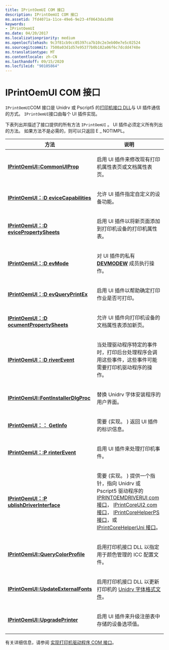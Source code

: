 ```yaml
---
title: IPrintOemUI COM 接口
description: IPrintOemUI COM 接口
ms.assetid: 7fd4071a-11ce-49e6-9e23-4f0643da1d98
keywords:
- IPrintOemUI
ms.date: 04/20/2017
ms.localizationpriority: medium
ms.openlocfilehash: 9c3f81cb9cc05397ca7b10c2e3eb00e7e5c02524
ms.sourcegitcommit: 7500a03d1d57e95377b0b182a06f6c7dcdd4748e
ms.translationtype: MT
ms.contentlocale: zh-CN
ms.lasthandoff: 09/15/2020
ms.locfileid: "90105864"
---
```

# <a name="iprintoemui-com-interface"></a>IPrintOemUI COM 接口





`IPrintOemUI`COM 接口是 Unidrv 或 Pscript5 的[打印机接口 DLL](printer-interface-dll.md)与 UI 插件通信的方式。 `IPrintOemUI`接口由每个 UI 插件实现。

下表列出并描述了接口提供的所有方法 `IPrintOemUI` 。 UI 插件必须定义所有列出的方法。 如果方法不是必需的，则可以只返回 E \_ NOTIMPL。

<table>
<colgroup>
<col width="50%" />
<col width="50%" />
</colgroup>
<thead>
<tr class="header">
<th>方法</th>
<th>说明</th>
</tr>
</thead>
<tbody>
<tr class="odd">
<td><p><a href="/windows-hardware/drivers/ddi/prcomoem/nf-prcomoem-iprintoemui-commonuiprop" data-raw-source="[&lt;strong&gt;IPrintOemUI::CommonUIProp&lt;/strong&gt;](/windows-hardware/drivers/ddi/prcomoem/nf-prcomoem-iprintoemui-commonuiprop)"><strong>IPrintOemUI::CommonUIProp</strong></a></p></td>
<td><p>启用 UI 插件来修改现有打印机属性表页或文档属性表页。</p></td>
</tr>
<tr class="even">
<td><p><a href="/windows-hardware/drivers/ddi/prcomoem/nf-prcomoem-iprintoemui-devicecapabilities" data-raw-source="[&lt;strong&gt;IPrintOemUI::DeviceCapabilities&lt;/strong&gt;](/windows-hardware/drivers/ddi/prcomoem/nf-prcomoem-iprintoemui-devicecapabilities)"><strong>IPrintOemUI：:D eviceCapabilities</strong></a></p></td>
<td><p>允许 UI 插件指定自定义的设备功能。</p></td>
</tr>
<tr class="odd">
<td><p><a href="/windows-hardware/drivers/ddi/prcomoem/nf-prcomoem-iprintoemui-devicepropertysheets" data-raw-source="[&lt;strong&gt;IPrintOemUI::DevicePropertySheets&lt;/strong&gt;](/windows-hardware/drivers/ddi/prcomoem/nf-prcomoem-iprintoemui-devicepropertysheets)"><strong>IPrintOemUI：:D evicePropertySheets</strong></a></p></td>
<td><p>启用 UI 插件以将新页面添加到打印机设备的打印机属性表。</p></td>
</tr>
<tr class="even">
<td><p><a href="/windows-hardware/drivers/ddi/prcomoem/nf-prcomoem-iprintoemui-devmode" data-raw-source="[&lt;strong&gt;IPrintOemUI::DevMode&lt;/strong&gt;](/windows-hardware/drivers/ddi/prcomoem/nf-prcomoem-iprintoemui-devmode)"><strong>IPrintOemUI：:D evMode</strong></a></p></td>
<td><p>对 UI 插件的私有 <a href="/windows/win32/api/wingdi/ns-wingdi-devmodew" data-raw-source="[&lt;strong&gt;DEVMODEW&lt;/strong&gt;](/windows/win32/api/wingdi/ns-wingdi-devmodew)"><strong>DEVMODEW</strong></a> 成员执行操作。</p></td>
</tr>
<tr class="odd">
<td><p><a href="/windows-hardware/drivers/ddi/prcomoem/nf-prcomoem-iprintoemui-devqueryprintex" data-raw-source="[&lt;strong&gt;IPrintOemUI::DevQueryPrintEx&lt;/strong&gt;](/windows-hardware/drivers/ddi/prcomoem/nf-prcomoem-iprintoemui-devqueryprintex)"><strong>IPrintOemUI：:D evQueryPrintEx</strong></a></p></td>
<td><p>启用 UI 插件以帮助确定打印作业是否可打印。</p></td>
</tr>
<tr class="even">
<td><p><a href="/windows-hardware/drivers/ddi/prcomoem/nf-prcomoem-iprintoemui-documentpropertysheets" data-raw-source="[&lt;strong&gt;IPrintOemUI::DocumentPropertySheets&lt;/strong&gt;](/windows-hardware/drivers/ddi/prcomoem/nf-prcomoem-iprintoemui-documentpropertysheets)"><strong>IPrintOemUI：:D ocumentPropertySheets</strong></a></p></td>
<td><p>允许 UI 插件向打印机设备的文档属性表添加新页。</p></td>
</tr>
<tr class="odd">
<td><p><a href="/windows-hardware/drivers/ddi/prcomoem/nf-prcomoem-iprintoemui-driverevent" data-raw-source="[&lt;strong&gt;IPrintOemUI::DriverEvent&lt;/strong&gt;](/windows-hardware/drivers/ddi/prcomoem/nf-prcomoem-iprintoemui-driverevent)"><strong>IPrintOemUI：:D riverEvent</strong></a></p></td>
<td><p>当处理驱动程序特定的事件时，打印后台处理程序会调用这些事件，这些事件可能需要打印机驱动程序的操作。</p></td>
</tr>
<tr class="even">
<td><p><a href="/windows-hardware/drivers/ddi/prcomoem/nf-prcomoem-iprintoemui-fontinstallerdlgproc" data-raw-source="[&lt;strong&gt;IPrintOemUI::FontInstallerDlgProc&lt;/strong&gt;](/windows-hardware/drivers/ddi/prcomoem/nf-prcomoem-iprintoemui-fontinstallerdlgproc)"><strong>IPrintOemUI::FontInstallerDlgProc</strong></a></p></td>
<td><p>替换 Unidrv 字体安装程序的用户界面。</p></td>
</tr>
<tr class="odd">
<td><p><a href="/windows-hardware/drivers/ddi/prcomoem/nf-prcomoem-iprintoemui-getinfo" data-raw-source="[&lt;strong&gt;IPrintOemUI::GetInfo&lt;/strong&gt;](/windows-hardware/drivers/ddi/prcomoem/nf-prcomoem-iprintoemui-getinfo)"><strong>IPrintOemUI：： GetInfo</strong></a></p></td>
<td><p>需要 (实现。 ) 返回 UI 插件的标识信息。</p></td>
</tr>
<tr class="even">
<td><p><a href="/windows-hardware/drivers/ddi/prcomoem/nf-prcomoem-iprintoemui-printerevent" data-raw-source="[&lt;strong&gt;IPrintOemUI::PrinterEvent&lt;/strong&gt;](/windows-hardware/drivers/ddi/prcomoem/nf-prcomoem-iprintoemui-printerevent)"><strong>IPrintOemUI：:P rinterEvent</strong></a></p></td>
<td><p>启用 UI 插件来处理打印机事件。</p></td>
</tr>
<tr class="odd">
<td><p><a href="/windows-hardware/drivers/ddi/prcomoem/nf-prcomoem-iprintoemui-publishdriverinterface" data-raw-source="[&lt;strong&gt;IPrintOemUI::PublishDriverInterface&lt;/strong&gt;](/windows-hardware/drivers/ddi/prcomoem/nf-prcomoem-iprintoemui-publishdriverinterface)"><strong>IPrintOemUI：:P ublishDriverInterface</strong></a></p></td>
<td><p>需要 (实现。 ) 提供一个指针，指向 Unidrv 或 Pscript5 驱动程序的 <a href="iprintoemdriverui-com-interface.md" data-raw-source="[IPrintOemDriverUI COM interface](iprintoemdriverui-com-interface.md)">IPRINTOEMDRIVERUI com 接口</a>， <a href="iprintcoreui2-com-interface.md" data-raw-source="[IPrintCoreUI2 COM interface](iprintcoreui2-com-interface.md)">IPrintCoreUI2 com 接口</a>， <a href="/windows-hardware/drivers/ddi/prcomoem/nn-prcomoem-iprintcorehelperps" data-raw-source="[IPrintCoreHelperPS interface](/windows-hardware/drivers/ddi/prcomoem/nn-prcomoem-iprintcorehelperps)">IPrintCoreHelperPS 接口</a>，或 <a href="/windows-hardware/drivers/ddi/prcomoem/nn-prcomoem-iprintcorehelperuni" data-raw-source="[IPrintCoreHelperUni interface](/windows-hardware/drivers/ddi/prcomoem/nn-prcomoem-iprintcorehelperuni)">IPrintCoreHelperUni 接口</a>。</p></td>
</tr>
<tr class="even">
<td><p><a href="/windows-hardware/drivers/ddi/prcomoem/nf-prcomoem-iprintoemui-querycolorprofile" data-raw-source="[&lt;strong&gt;IPrintOemUI::QueryColorProfile&lt;/strong&gt;](/windows-hardware/drivers/ddi/prcomoem/nf-prcomoem-iprintoemui-querycolorprofile)"><strong>IPrintOemUI::QueryColorProfile</strong></a></p></td>
<td><p>启用打印机接口 DLL 以指定用于颜色管理的 ICC 配置文件。</p></td>
</tr>
<tr class="odd">
<td><p><a href="/windows-hardware/drivers/ddi/prcomoem/nf-prcomoem-iprintoemui-updateexternalfonts" data-raw-source="[&lt;strong&gt;IPrintOemUI::UpdateExternalFonts&lt;/strong&gt;](/windows-hardware/drivers/ddi/prcomoem/nf-prcomoem-iprintoemui-updateexternalfonts)"><strong>IPrintOemUI::UpdateExternalFonts</strong></a></p></td>
<td><p>启用打印机接口 DLL 以更新打印机的 <a href="customized-font-management.md#ddk-unidrv-font-format-files-gg" data-raw-source="[Unidrv font format files](customized-font-management.md#ddk-unidrv-font-format-files-gg)">Unidrv 字体格式文件</a>。</p></td>
</tr>
<tr class="even">
<td><p><a href="/windows-hardware/drivers/ddi/prcomoem/nf-prcomoem-iprintoemui-upgradeprinter" data-raw-source="[&lt;strong&gt;IPrintOemUI::UpgradePrinter&lt;/strong&gt;](/windows-hardware/drivers/ddi/prcomoem/nf-prcomoem-iprintoemui-upgradeprinter)"><strong>IPrintOemUI::UpgradePrinter</strong></a></p></td>
<td><p>启用 UI 插件来升级注册表中存储的设备选项值。</p></td>
</tr>
</tbody>
</table>

 

有关详细信息，请参阅 [实现打印机驱动程序 COM 接口](implementing-printer-driver-com-interfaces.md)。


